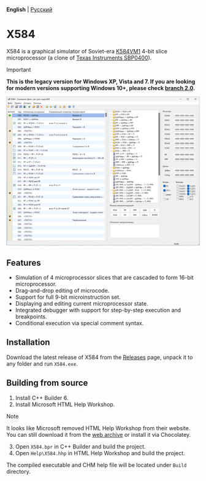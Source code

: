 **English** | [Русский](README-ru.md)

# X584

X584 is a graphical simulator of Soviet-era [K584VM1](https://ru.wikipedia.org/wiki/%D0%9C%D0%B8%D0%BA%D1%80%D0%BE%D0%BF%D1%80%D0%BE%D1%86%D0%B5%D1%81%D1%81%D0%BE%D1%80%D0%BD%D0%B0%D1%8F_%D1%81%D0%B5%D0%BA%D1%86%D0%B8%D1%8F#%D0%A1%D0%B5%D1%80%D0%B8%D1%8F_584) 4-bit slice microprocessor (a clone of [Texas Instruments SBP0400](https://en.wikipedia.org/wiki/Texas_Instruments_SBP0400)).

> [!IMPORTANT]
> **This is the legacy version for Windows XP, Vista and 7. If you are looking for modern versions supporting Windows 10+, please check [branch 2.0](https://github.com/kodemeister/X584/tree/2.0).**

![Screenshot](Screenshot.png?raw=true)

## Features

* Simulation of 4 microprocessor slices that are cascaded to form 16-bit microprocessor.
* Drag-and-drop editing of microcode.
* Support for full 9-bit microinstruction set.
* Displaying and editing current microprocessor state.
* Integrated debugger with support for step-by-step execution and breakpoints.
* Conditional execution via special comment syntax.

## Installation

Download the latest release of X584 from the [Releases](https://github.com/kodemeister/X584/releases) page, unpack it to any folder and run `X584.exe`.

## Building from source

1. Install C++ Builder 6.
2. Install Microsoft HTML Help Workshop.
> [!NOTE]
> It looks like Microsoft removed HTML Help Workshop from their website. You can still download it from the [web archive](https://web.archive.org/web/20200918004813/https://download.microsoft.com/download/0/A/9/0A939EF6-E31C-430F-A3DF-DFAE7960D564/htmlhelp.exe) or install it via Chocolatey.
3. Open `X584.bpr` in C++ Builder and build the project.
4. Open `Help\X584.hhp` in HTML Help Workshop and build the project.

The compiled executable and CHM help file will be located under `Build` directory.
